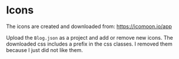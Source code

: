 # Icons

The icons are created and downloaded from: https://icomoon.io/app

Upload the `Blog.json` as a project and add or remove new icons. The downloaded css includes a prefix in the css classes.
I removed them because I just did not like them.
